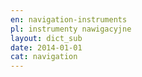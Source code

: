 ```yaml
---
en: navigation-instruments
pl: instrumenty nawigacyjne
layout: dict_sub
date: 2014-01-01
cat: navigation
---
```


<!-- TODO: opis -->